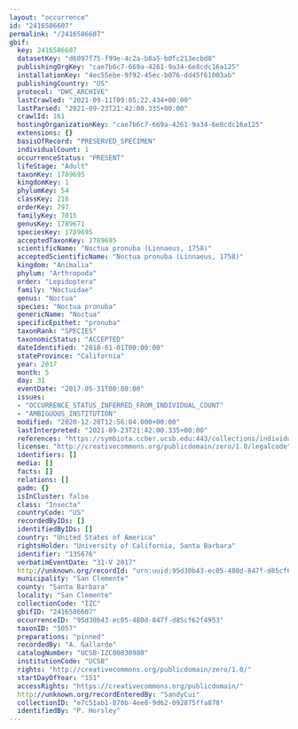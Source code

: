 ```yaml
---
layout: "occurrence"
id: "2416586607"
permalink: "/2416586607"
gbif:
  key: 2416586607
  datasetKey: "d6097f75-f99e-4c2a-b8a5-b0fc213ecbd0"
  publishingOrgKey: "cae7b6c7-669a-4261-9a34-6e8cdc16a125"
  installationKey: "4ec55ebe-9f92-45ec-b076-dd45f61003ab"
  publishingCountry: "US"
  protocol: "DWC_ARCHIVE"
  lastCrawled: "2021-09-11T09:05:22.434+00:00"
  lastParsed: "2021-09-23T21:42:00.335+00:00"
  crawlId: 161
  hostingOrganizationKey: "cae7b6c7-669a-4261-9a34-6e8cdc16a125"
  extensions: {}
  basisOfRecord: "PRESERVED_SPECIMEN"
  individualCount: 1
  occurrenceStatus: "PRESENT"
  lifeStage: "Adult"
  taxonKey: 1789695
  kingdomKey: 1
  phylumKey: 54
  classKey: 216
  orderKey: 797
  familyKey: 7015
  genusKey: 1789671
  speciesKey: 1789695
  acceptedTaxonKey: 1789695
  scientificName: "Noctua pronuba (Linnaeus, 1758)"
  acceptedScientificName: "Noctua pronuba (Linnaeus, 1758)"
  kingdom: "Animalia"
  phylum: "Arthropoda"
  order: "Lepidoptera"
  family: "Noctuidae"
  genus: "Noctua"
  species: "Noctua pronuba"
  genericName: "Noctua"
  specificEpithet: "pronuba"
  taxonRank: "SPECIES"
  taxonomicStatus: "ACCEPTED"
  dateIdentified: "2018-01-01T00:00:00"
  stateProvince: "California"
  year: 2017
  month: 5
  day: 31
  eventDate: "2017-05-31T00:00:00"
  issues:
  - "OCCURRENCE_STATUS_INFERRED_FROM_INDIVIDUAL_COUNT"
  - "AMBIGUOUS_INSTITUTION"
  modified: "2020-12-28T12:56:04.000+00:00"
  lastInterpreted: "2021-09-23T21:42:00.335+00:00"
  references: "https://symbiota.ccber.ucsb.edu:443/collections/individual/index.php?occid=135676"
  license: "http://creativecommons.org/publicdomain/zero/1.0/legalcode"
  identifiers: []
  media: []
  facts: []
  relations: []
  gadm: {}
  isInCluster: false
  class: "Insecta"
  countryCode: "US"
  recordedByIDs: []
  identifiedByIDs: []
  country: "United States of America"
  rightsHolder: "University of California, Santa Barbara"
  identifier: "135676"
  verbatimEventDate: "31-V 2017"
  http://unknown.org/recordId: "urn:uuid:95d30b43-ec05-480d-847f-d85cf62f4953"
  municipality: "San Clemente"
  county: "Santa Barbara"
  locality: "San Clemente"
  collectionCode: "IZC"
  gbifID: "2416586607"
  occurrenceID: "95d30b43-ec05-480d-847f-d85cf62f4953"
  taxonID: "5057"
  preparations: "pinned"
  recordedBy: "A. Gallardo"
  catalogNumber: "UCSB-IZC00030980"
  institutionCode: "UCSB"
  rights: "http://creativecommons.org/publicdomain/zero/1.0/"
  startDayOfYear: "151"
  accessRights: "https://creativecommons.org/publicdomain/"
  http://unknown.org/recordEnteredBy: "SandyCui"
  collectionID: "e7c51ab1-870b-4ee8-9d62-092875ffa870"
  identifiedBy: "P. Horsley"
---
```

